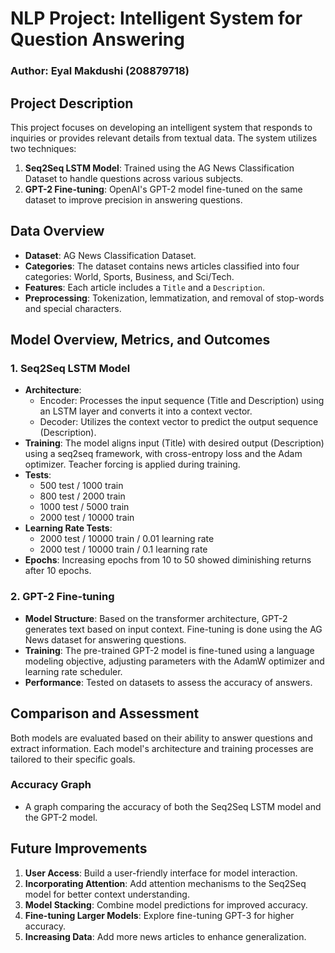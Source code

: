 # NLP Project: Intelligent System for Question Answering

### Author: Eyal Makdushi (208879718)

## Project Description

This project focuses on developing an intelligent system that responds to inquiries or provides relevant details from textual data. The system utilizes two techniques:

1. **Seq2Seq LSTM Model**: Trained using the AG News Classification Dataset to handle questions across various subjects.
2. **GPT-2 Fine-tuning**: OpenAI's GPT-2 model fine-tuned on the same dataset to improve precision in answering questions.

## Data Overview

- **Dataset**: AG News Classification Dataset.
- **Categories**: The dataset contains news articles classified into four categories: World, Sports, Business, and Sci/Tech.
- **Features**: Each article includes a `Title` and a `Description`.
- **Preprocessing**: Tokenization, lemmatization, and removal of stop-words and special characters.

## Model Overview, Metrics, and Outcomes

### 1. **Seq2Seq LSTM Model**

- **Architecture**:
  - Encoder: Processes the input sequence (Title and Description) using an LSTM layer and converts it into a context vector.
  - Decoder: Utilizes the context vector to predict the output sequence (Description).
- **Training**: The model aligns input (Title) with desired output (Description) using a seq2seq framework, with cross-entropy loss and the Adam optimizer. Teacher forcing is applied during training.
- **Tests**:
  - 500 test / 1000 train
  - 800 test / 2000 train
  - 1000 test / 5000 train
  - 2000 test / 10000 train
- **Learning Rate Tests**:
  - 2000 test / 10000 train / 0.01 learning rate
  - 2000 test / 10000 train / 0.1 learning rate
- **Epochs**: Increasing epochs from 10 to 50 showed diminishing returns after 10 epochs.

### 2. **GPT-2 Fine-tuning**

- **Model Structure**: Based on the transformer architecture, GPT-2 generates text based on input context. Fine-tuning is done using the AG News dataset for answering questions.
- **Training**: The pre-trained GPT-2 model is fine-tuned using a language modeling objective, adjusting parameters with the AdamW optimizer and learning rate scheduler.
- **Performance**: Tested on datasets to assess the accuracy of answers.

## Comparison and Assessment

Both models are evaluated based on their ability to answer questions and extract information. Each model's architecture and training processes are tailored to their specific goals.

### Accuracy Graph
- A graph comparing the accuracy of both the Seq2Seq LSTM model and the GPT-2 model.

## Future Improvements

1. **User Access**: Build a user-friendly interface for model interaction.
2. **Incorporating Attention**: Add attention mechanisms to the Seq2Seq model for better context understanding.
3. **Model Stacking**: Combine model predictions for improved accuracy.
4. **Fine-tuning Larger Models**: Explore fine-tuning GPT-3 for higher accuracy.
5. **Increasing Data**: Add more news articles to enhance generalization.

